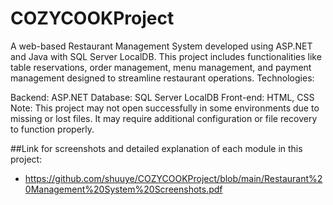 # COZYCOOKProject
A web-based Restaurant Management System developed using ASP.NET and Java with SQL Server LocalDB. This project includes functionalities like table reservations, order management, menu management, and payment management designed to streamline restaurant operations.
Technologies:

Backend: ASP.NET
Database: SQL Server LocalDB
Front-end: HTML, CSS
Note: This project may not open successfully in some environments due to missing or lost files. It may require additional configuration or file recovery to function properly.


##Link for screenshots and detailed explanation of each module in this project:
- https://github.com/shuuye/COZYCOOKProject/blob/main/Restaurant%20Management%20System%20Screenshots.pdf
